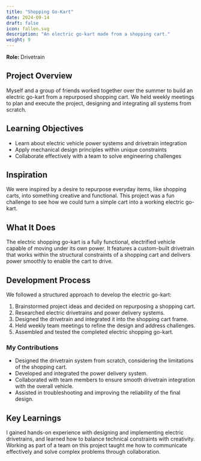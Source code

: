 ```yaml
---
title: "Shopping Go-Kart"
date: 2024-09-14
draft: false
icon: fallen.svg
description: "An electric go-kart made from a shopping cart."
weight: 9
---
```


**Role:** Drivetrain

## Project Overview

Myself and a group of friends worked together over the summer to build an electric go-kart from a repurposed shopping cart. We held weekly meetings to plan and execute the project, designing and integrating all systems from scratch.

## Learning Objectives

- Learn about electric vehicle power systems and drivetrain integration
- Apply mechanical design principles within unique constraints
- Collaborate effectively with a team to solve engineering challenges

## Inspiration

We were inspired by a desire to repurpose everyday items, like shopping carts, into something creative and functional. This project was a fun challenge to see how we could turn a simple cart into a working electric go-kart.

## What It Does

The electric shopping go-kart is a fully functional, electrified vehicle capable of moving under its own power. It features a custom-built drivetrain that works within the structural constraints of a shopping cart and delivers power smoothly to enable the cart to drive.

## Development Process

We followed a structured approach to develop the electric go-kart:

1. Brainstormed project ideas and decided on repurposing a shopping cart.
2. Researched electric drivetrains and power delivery systems.
3. Designed the drivetrain and integrated it into the shopping cart frame.
4. Held weekly team meetings to refine the design and address challenges.
5. Assembled and tested the completed electric shopping go-kart.

### My Contributions

- Designed the drivetrain system from scratch, considering the limitations of the shopping cart.
- Developed and integrated the power delivery system.
- Collaborated with team members to ensure smooth drivetrain integration with the overall vehicle.
- Assisted in troubleshooting and improving the reliability of the final design.

## Key Learnings

I gained hands-on experience with designing and implementing electric drivetrains, and learned how to balance technical constraints with creativity. Working as part of a team on this project taught me how to communicate effectively and solve complex problems through collaboration.
